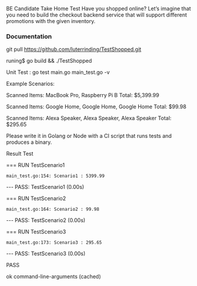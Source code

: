 
BE Candidate Take Home Test
Have you shopped online? Let’s imagine that you need to build the checkout backend service
that will support different promotions with the given inventory.

### Documentation
git pull https://github.com/luterrinding/TestShopped.git


runing$ go build && ./TestShopped 

Unit Test : go test main.go main_test.go -v

Example Scenarios:

Scanned Items: MacBook Pro, Raspberry Pi B
Total: $5,399.99

Scanned Items: Google Home, Google Home, Google Home
Total: $99.98

Scanned Items: Alexa Speaker, Alexa Speaker, Alexa Speaker
Total: $295.65

Please write it in Golang or Node with a CI script that runs tests and produces a binary.


Result Test

=== RUN   TestScenario1

    main_test.go:154: Scenario1 : 5399.99

--- PASS: TestScenario1 (0.00s)

=== RUN   TestScenario2

    main_test.go:164: Scenario2 : 99.98

--- PASS: TestScenario2 (0.00s)

=== RUN   TestScenario3

    main_test.go:173: Scenario3 : 295.65

--- PASS: TestScenario3 (0.00s)

PASS

ok  	command-line-arguments	(cached)

